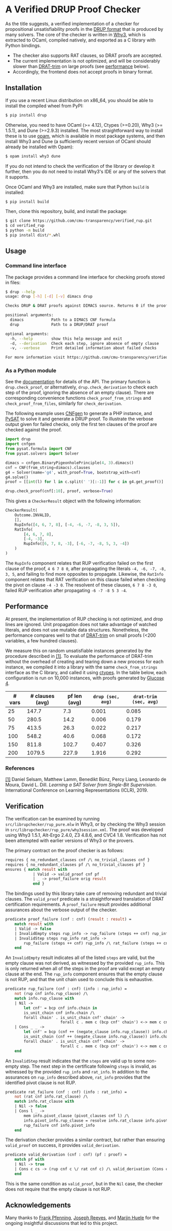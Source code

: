 # A Verified DRUP Proof Checker

As the title suggests, a verified implementation of a checker for propositional unsatisfiability proofs in the  [DRUP format](https://satcompetition.github.io/2022/certificates.html) that is produced by many solvers.
The core of the checker is written in [Why3](https://why3.lri.fr/), which is extracted to OCaml, compiled natively, and exported as a C library with Python bindings.

* The checker also supports RAT clauses, so DRAT proofs are accepted.
* The current implementation is not optimized, and will be considerably slower than [DRAT-trim](https://github.com/marijnheule/drat-trim) on large proofs (see [performance](#performance) below).
* Accordingly, the frontend does not accept proofs in binary format.

## Installation

If you use a recent Linux distribution on x86_64, you should be able to install the compiled wheel from PyPI:
```bash
$ pip install drup
```
Otherwise, you need to have OCaml (>= 4.12), Ctypes (>=0.20), Why3 (>= 1.5.1), and Dune (>=2.9.3) installed.
The most straightforward way to install these is to use [opam](https://opam.ocaml.org/doc/Install.html), which is available in most package systems, and then install Why3 and Dune (a sufficiently recent version of OCaml should already be installed with Opam): 
```bash
$ opam install why3 dune
```
If you do not intend to check the verification of the library or develop it further, then you do not need to install Why3's IDE or any of the solvers that it supports.

Once OCaml and Why3 are installed, make sure that Python `build` is installed:
```bash
$ pip install build
```
Then, clone this repository, build, and install the package:
```bash
$ git clone https://github.com/cmu-transparency/verified_rup.git
$ cd verified_rup
$ python -m build
$ pip install dist/*.whl
```

## Usage

### Command line interface

The package provides a command line interface for checking proofs stored in files:
```bash
$ drup --help
usage: drup [-h] [-d] [-v] dimacs drup

Checks DRUP & DRAT proofs against DIMACS source. Returns 0 if the proof is valid, -1 if not, or a negative error code if the input is invalid.

positional arguments:
  dimacs            Path to a DIMACS CNF formula
  drup              Path to a DRUP/DRAT proof

optional arguments:
  -h, --help        show this help message and exit
  -d, --derivation  Check each step, ignore absence of empty clause
  -v, --verbose     Print detailed information about failed checks

For more information visit https://github.com/cmu-transparency/verified_rup
```

### As a Python module

See the [documentation](http://fairlyaccountable.org/verified_rup/drup.html) for details of the API.
The primary function is `drup.check_proof`, or alternatively, `drup.check_derivation` to check each step of the proof, ignoring the absence of an empty clause). There are corresponding convenience functions `check_proof_from_strings` and `check_proof_from_files`, similarly for `check_derivation`.

The following example uses [CNFgen](https://massimolauria.net/cnfgen/) to generate a PHP instance,
and [PySAT](https://pysathq.github.io/) to solve it and generate a DRUP proof.
To illustrate the verbose output given for failed checks, only the first ten clauses of the proof are checked against the proof.

```python
import drup
import cnfgen
from pysat.formula import CNF
from pysat.solvers import Solver

dimacs = cnfgen.BinaryPigeonholePrinciple(4, 3).dimacs()
cnf = CNF(from_string=dimacs).clauses
g4 = Solver(name='g4', with_proof=True, bootstrap_with=cnf)
g4.solve()
proof = [[int(l) for l in c.split(' ')[:-1]] for c in g4.get_proof()]

drup.check_proof(cnf[:10], proof, verbose=True)
```

This gives a `CheckerResult` object with the following information:

```python
CheckerResult(
	Outcome.INVALID, 
	[], 
	RupInfo([4, 6, 7, 8], [-4, -6, -7, -8, 3, 5]), 
	RatInfo(
		[4, 6, 7, 8], 
		[-4, -3], 
		RupInfo([6, 7, 8, -3], [-6, -7, -8, 5, 3, -4])
	)
)
```

The `RupInfo` component relates that RUP verification failed on the first clause of the proof, `4 6 7 8 0`, after propagating the literals `-4, -6, -7, -8, 3, 5`, and failing to find more opposites to propagate.
Likewise, the `RatInfo` component relates that RAT verification on this clause failed when checking the pivot on clause `-4 -3 0`.
The resolvent of these clauses, `6 7 8 -3 0`, failed RUP verification after propagating `-6 -7 -8 5 3 -4`.

## Performance

At present, the implementation of RUP checking is not optimized, and drop lines are ignored.
Unit propagation does not take advantage of watched literals, and does not use mutable data structures.
Nonetheless, the performance compares well to that of [DRAT-trim](https://github.com/marijnheule/drat-trim) on small proofs (<200 variables, a few hundred clauses).

We measure this on random unsatisfiable instances generated by the procedure described in [[1]](#references).
To evaluate the performance of DRAT-trim without the overhead of creating and tearing down a new process for each instance, we compiled it into a library with the same `check_from_strings` interface as the C library, and called it using [ctypes](https://docs.python.org/3/library/ctypes.html).
In the table below, each configuration is run on 10,000 instances, with proofs generated by [Glucose 4](https://www.labri.fr/perso/lsimon/research/glucose/).

| # vars | # clauses (avg) | pf len (avg) | `drup (sec, avg)` | `drat-trim (sec, avg)` |
| ------ | --------------- | ------------ | ----------------- | ---------------------- |
| 25     | 147.7           | 7.3          | 0.001             | 0.085                  |
| 50     | 280.5           | 14.2         | 0.006             | 0.179                  |
| 75     | 413.5           | 26.3         | 0.022             | 0.217                  |
| 100    | 548.2           | 40.6         | 0.068             | 0.172                  |
| 150    | 811.8           | 102.7        | 0.407             | 0.326                  |
| 200    | 1079.5          | 227.9        | 1.916             | 0.292                  |

### References

[[1]](https://openreview.net/forum?id=HJMC_iA5tm) Daniel Selsam, Matthew Lamm, Benedikt Bünz, Percy Liang, Leonardo de Moura, David L. Dill. *Learning a SAT Solver from Single-Bit Supervision*. International Conference on Learning Representations (ICLR), 2019.

## Verification

The verification can be examined by running `src/librupchecker/rup_pure.mlw` in Why3, or by checking the Why3 session in `src/librupchecker/rup_pure/why3session.xml`. 
The proof was developed using Why3 1.5.1, Alt-Ergo 2.4.0, Z3 4.8.6, and CVC4 1.8.
Verification has not been attempted with earlier versions of Why3 or the provers.

The primary contract on the proof checker is as follows:
```ocaml
requires { no_redundant_clauses cnf /\ no_trivial_clauses cnf }
requires { no_redundant_clauses pf /\ no_trivial_clauses pf }
ensures { match result with
			| Valid -> valid_proof cnf pf
			| _ -> proof_failure orig result
			end }
```
The bindings used by this library take care of removing redundant and trivial clauses.
The `valid_proof` predicate is a straightforward translation of DRAT certification requirements.
A `proof_failure` result provides additional assurances about the verbose output of the checker.
```ocaml
predicate proof_failure (cnf : cnf) (result : result) =
    match result with
    | Valid -> false
    | InvalidEmpty steps rup_info -> rup_failure (steps ++ cnf) rup_info
    | InvalidStep steps rup_info rat_info -> 
        rup_failure (steps ++ cnf) rup_info /\ rat_failure (steps ++ cnf) rat_info
    end
```
An `InvalidEmpty` result indicates all of the listed `steps` are valid, but the empty clause was not derived, as witnessed by the provided `rup_info`.
This is only returned when all of the steps in the proof are valid except an empty clause at the end.
The `rup_info` component ensures that the empty clause is not RUP, and that the unit chain used to conclude this is exhaustive.

```ocaml
predicate rup_failure (cnf : cnf) (info : rup_info) =
    not (rup cnf info.rup_clause) /\
    match info.rup_clause with
    | Nil -> 
        let cnf' = bcp cnf info.chain in
        is_unit_chain cnf info.chain /\ 
        forall chain' . is_unit_chain cnf' chain' -> 
                        forall c . mem c (bcp cnf' chain') <-> mem c cnf'
    | Cons _ _ -> 
        let cnf' = bcp (cnf ++ (negate_clause info.rup_clause)) info.chain in
        is_unit_chain (cnf ++ (negate_clause info.rup_clause)) info.chain /\ 
        forall chain' . is_unit_chain cnf' chain' -> 
                        forall c . mem c (bcp cnf' chain') <-> mem c cnf'
    end
```

An `InvalidStep` result indicates that the `steps` are valid up to some non-empty step.
The next step in the certificate following `steps` is invalid, as witnessed by the provided `rup_info` and `rat_info`.
In addition to the assurances on `rup_info` described above, `rat_info` provides that the identified pivot clause is not RUP.

```ocaml
predicate rat_failure (cnf : cnf) (info : rat_info) =
    not (rat cnf info.rat_clause) /\
    match info.rat_clause with
    | Nil -> false
    | Cons l _ ->
        mem info.pivot_clause (pivot_clauses cnf l) /\
        info.pivot_info.rup_clause = resolve info.rat_clause info.pivot_clause l /\
        rup_failure cnf info.pivot_info
    end
```

The derivation checker provides a similar contract, but rather than ensuring `valid_proof` on success, it provides `valid_derivation`.

```ocaml
predicate valid_derivation (cnf : cnf) (pf : proof) =
    match pf with
    | Nil -> true
    | Cons c cs -> (rup cnf c \/ rat cnf c) /\ valid_derivation (Cons c cnf) cs
    end
```

This is the same condition as `valid_proof`, but in the `Nil` case, the checker does not require that the empty clause is not RUP.

## Acknowledgements

Many thanks to [Frank Pfenning](http://www.cs.cmu.edu/~fp/), [Joseph Reeves](https://www.cs.cmu.edu/~jereeves/), and [Marijn Huele](https://www.cs.cmu.edu/~mheule/) for the ongoing insightful discussions that led to this project.